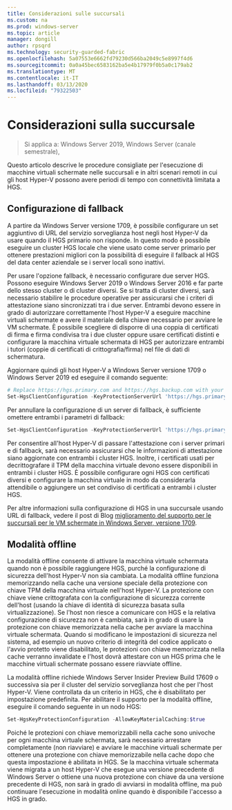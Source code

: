 ```yaml
---
title: Considerazioni sulle succursali
ms.custom: na
ms.prod: windows-server
ms.topic: article
manager: dongill
author: rpsqrd
ms.technology: security-guarded-fabric
ms.openlocfilehash: 5a07553e6662fd79230d566ba2049c5e8997f4d6
ms.sourcegitcommit: 0a0a45bec6583162ba5e4b17979f0b5a0c179ab2
ms.translationtype: MT
ms.contentlocale: it-IT
ms.lasthandoff: 03/13/2020
ms.locfileid: "79322503"
---
```

# <a name="branch-office-considerations"></a>Considerazioni sulla succursale

> Si applica a: Windows Server 2019, Windows Server (canale semestrale), 

Questo articolo descrive le procedure consigliate per l'esecuzione di macchine virtuali schermate nelle succursali e in altri scenari remoti in cui gli host Hyper-V possono avere periodi di tempo con connettività limitata a HGS.

## <a name="fallback-configuration"></a>Configurazione di fallback

A partire da Windows Server versione 1709, è possibile configurare un set aggiuntivo di URL del servizio sorveglianza host negli host Hyper-V da usare quando il HGS primario non risponde.
In questo modo è possibile eseguire un cluster HGS locale che viene usato come server primario per ottenere prestazioni migliori con la possibilità di eseguire il fallback al HGS del data center aziendale se i server locali sono inattivi.

Per usare l'opzione fallback, è necessario configurare due server HGS. Possono eseguire Windows Server 2019 o Windows Server 2016 e far parte dello stesso cluster o di cluster diversi. Se si tratta di cluster diversi, sarà necessario stabilire le procedure operative per assicurarsi che i criteri di attestazione siano sincronizzati tra i due server. Entrambi devono essere in grado di autorizzare correttamente l'host Hyper-V a eseguire macchine virtuali schermate e avere il materiale della chiave necessario per avviare le VM schermate. È possibile scegliere di disporre di una coppia di certificati di firma e firma condivisa tra i due cluster oppure usare certificati distinti e configurare la macchina virtuale schermata di HGS per autorizzare entrambi i tutori (coppie di certificati di crittografia/firma) nel file di dati di schermatura.

Aggiornare quindi gli host Hyper-V a Windows Server versione 1709 o Windows Server 2019 ed eseguire il comando seguente:
```powershell
# Replace https://hgs.primary.com and https://hgs.backup.com with your own domain names and protocols
Set-HgsClientConfiguration -KeyProtectionServerUrl 'https://hgs.primary.com/KeyProtection' -AttestationServerUrl 'https://hgs.primary.com/Attestation' -FallbackKeyProtectionServerUrl 'https://hgs.backup.com/KeyProtection' -FallbackAttestationServerUrl 'https://hgs.backup.com/Attestation'
```

Per annullare la configurazione di un server di fallback, è sufficiente omettere entrambi i parametri di fallback:
```powershell
Set-HgsClientConfiguration -KeyProtectionServerUrl 'https://hgs.primary.com/KeyProtection' -AttestationServerUrl 'https://hgs.primary.com/Attestation'
```

Per consentire all'host Hyper-V di passare l'attestazione con i server primari e di fallback, sarà necessario assicurarsi che le informazioni di attestazione siano aggiornate con entrambi i cluster HGS.
Inoltre, i certificati usati per decrittografare il TPM della macchina virtuale devono essere disponibili in entrambi i cluster HGS.
È possibile configurare ogni HGS con certificati diversi e configurare la macchina virtuale in modo da considerarla attendibile o aggiungere un set condiviso di certificati a entrambi i cluster HGS.

Per altre informazioni sulla configurazione di HGS in una succursale usando URL di fallback, vedere il post di Blog [miglioramento del supporto per le succursali per le VM schermate in Windows Server, versione 1709](https://blogs.technet.microsoft.com/datacentersecurity/2017/11/15/improved-branch-office-support-for-shielded-vms-in-windows-server-version-1709/).


## <a name="offline-mode"></a>Modalità offline

La modalità offline consente di attivare la macchina virtuale schermata quando non è possibile raggiungere HGS, purché la configurazione di sicurezza dell'host Hyper-V non sia cambiata.
La modalità offline funziona memorizzando nella cache una versione speciale della protezione con chiave TPM della macchina virtuale nell'host Hyper-V.
La protezione con chiave viene crittografata con la configurazione di sicurezza corrente dell'host (usando la chiave di identità di sicurezza basata sulla virtualizzazione).
Se l'host non riesce a comunicare con HGS e la relativa configurazione di sicurezza non è cambiata, sarà in grado di usare la protezione con chiave memorizzata nella cache per avviare la macchina virtuale schermata.
Quando si modificano le impostazioni di sicurezza nel sistema, ad esempio un nuovo criterio di integrità del codice applicato o l'avvio protetto viene disabilitato, le protezioni con chiave memorizzata nella cache verranno invalidate e l'host dovrà attestare con un HGS prima che le macchine virtuali schermate possano essere riavviate offline.

La modalità offline richiede Windows Server Insider Preview Build 17609 o successiva sia per il cluster del servizio sorveglianza host che per l'host Hyper-V.
Viene controllata da un criterio in HGS, che è disabilitato per impostazione predefinita.
Per abilitare il supporto per la modalità offline, eseguire il comando seguente in un nodo HGS:

```powershell
Set-HgsKeyProtectionConfiguration -AllowKeyMaterialCaching:$true
```

Poiché le protezioni con chiave memorizzabili nella cache sono univoche per ogni macchina virtuale schermata, sarà necessario arrestare completamente (non riavviare) e avviare le macchine virtuali schermate per ottenere una protezione con chiave memorizzabile nella cache dopo che questa impostazione è abilitata in HGS.
Se la macchina virtuale schermata viene migrata a un host Hyper-V che esegue una versione precedente di Windows Server o ottiene una nuova protezione con chiave da una versione precedente di HGS, non sarà in grado di avviarsi in modalità offline, ma può continuare l'esecuzione in modalità online quando è disponibile l'accesso a HGS in grado.
